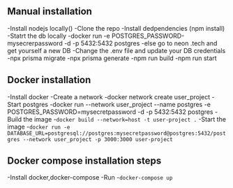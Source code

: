 ## Manual installation
-Install nodejs locally()
-Clone the repo
-Install dedpendencies (npm install)
-Statrt the db locally
  -docker run -e POSTGRES_PASSWORD-mysecrerpassword -d -p 5432:5432 postgres 
  -else go to neon .tech and get yourself a new DB
-Change the .env file and update your DB credentials 
-npx prisma migrate
-npx prisma generate
-npm run build
-npm run start

## Docker installation
-Install docker
-Create a network -docker network create user_project
-Start postgres
  -docker run --network user_project --name postgres -e POSTGRES_PASSWORD=mysecretpassword -d -p 5432:5432 postgres
-Build the image -`docker build --network=host -t user-project .`
-Start the image -`docker run -e DATABASE_URL=postgresql://postgres:mysecretpassword@postgres:5432/postgres --network user_project -p 3000:3000 user-project`


## Docker compose installation steps
-Install docker,docker-compose
-Run -`docker-compose up`